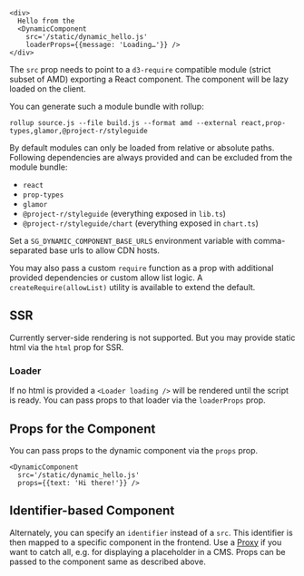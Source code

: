 ```react
<div>
  Hello from the
  <DynamicComponent
    src='/static/dynamic_hello.js'
    loaderProps={{message: 'Loading…'}} />
</div>
```

The `src` prop needs to point to a `d3-require` compatible module (strict subset of AMD) exporting a React component. The component will be lazy loaded on the client.

You can generate such a module bundle with rollup:
```
rollup source.js --file build.js --format amd --external react,prop-types,glamor,@project-r/styleguide
```

By default modules can only be loaded from relative or absolute paths. Following dependencies are always provided and can be excluded from the module bundle:
- `react`
- `prop-types`
- `glamor`
- `@project-r/styleguide` (everything exposed in `lib.ts`)
- `@project-r/styleguide/chart` (everything exposed in `chart.ts`)

Set a `SG_DYNAMIC_COMPONENT_BASE_URLS` environment variable with comma-separated base urls to allow CDN hosts.

You may also pass a custom `require` function as a prop with additional provided dependencies or custom allow list logic. A `createRequire(allowList)` utility is available to extend the default.

## SSR

Currently server-side rendering is not supported. But you may provide static html via the `html` prop for SSR.

### Loader

If no html is provided a `<Loader loading />` will be rendered until the script is ready. You can pass props to that loader via the `loaderProps` prop. 

## Props for the Component

You can pass props to the dynamic component via the `props` prop.

```react
<DynamicComponent
  src='/static/dynamic_hello.js'
  props={{text: 'Hi there!'}} />
```

## Identifier-based Component

Alternately, you can specify an `identifier` instead of a `src`. This identifier is then mapped to a specific component in the frontend. Use a [Proxy](https://developer.mozilla.org/en-US/docs/Web/JavaScript/Reference/Global_Objects/Proxy) if you want to catch all, e.g. for displaying a placeholder in a CMS. Props can be passed to the component same as described above. 
